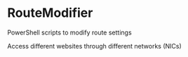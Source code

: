 # RouteModifier

PowerShell scripts to modify route settings

Access different websites through different networks (NICs)
